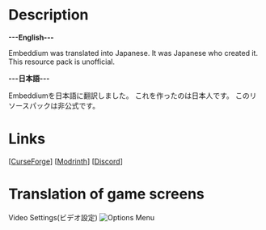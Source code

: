 # Description
**---English---**

Embeddium was translated into Japanese.
It was Japanese who created it.
This resource pack is unofficial.

**---日本語---**

Embeddiumを日本語に翻訳しました。
これを作ったのは日本人です。
このリソースパックは非公式です。

# Links

[[CurseForge](https://www.curseforge.com/minecraft/texture-packs/ejut)] [[Modrinth]([[https://github.com/2nd-penguin06329/Embeddium-Unofficial-Japanese-Translate](https://github.com/2nd-penguin06329/Embeddium-Unofficial-Japanese-Translate](https://modrinth.com/resourcepack/eujt)))] [[Discord](https://discord.gg/GezFJxTw)]

# Translation of game screens
Video Settings(ビデオ設定)
![Options Menu](https://cdn.modrinth.com/data/cached_images/f09fb6259fd3bd1732a2761e257e5a80ee73a6f3.png)
